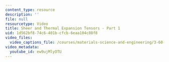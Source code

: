 ```yaml
---
content_type: resource
description: ''
file: null
resourcetype: Video
title: Sheer and Thermal Expansion Tensors - Part 1
uid: 1d562bf8-74c6-401b-cfcb-6eaa104c88f8
video_files:
  video_captions_file: /courses/materials-science-and-engineering/3-60-symmetry-structure-and-tensor-properties-of-materials-fall-2005/video-lectures/sheer-and-thermal-expansion-tensors-part-1/ew9ujMlyOTU.vtt
video_metadata:
  youtube_id: ew9ujMlyOTU
---
```

